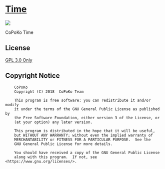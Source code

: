 # [Time](https://github.com/CoPoKo/Time)

[![](https://img.shields.io/npm/v/@copoko/time.svg?style=flat-square)](https://www.npmjs.com/package/@copoko/time)

CoPoKo Time


## License

[GPL 3.0 Only](https://github.com/CoPoKo/Wormhole/blob/main/LICENSE)

## Copyright Notice

```
    CoPoKo
    Copyright (C) 2018  CoPoKo Team

    This program is free software: you can redistribute it and/or modify
    it under the terms of the GNU General Public License as published by
    the Free Software Foundation, either version 3 of the License, or
    (at your option) any later version.

    This program is distributed in the hope that it will be useful,
    but WITHOUT ANY WARRANTY; without even the implied warranty of
    MERCHANTABILITY or FITNESS FOR A PARTICULAR PURPOSE.  See the
    GNU General Public License for more details.

    You should have received a copy of the GNU General Public License
    along with this program.  If not, see <https://www.gnu.org/licenses/>.
```